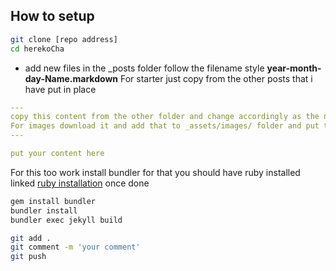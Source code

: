 ## How to setup
```bash
git clone [repo address]
cd herekoCha
```
* add new files in the _posts folder follow the filename style **year-month-day-Name.markdown**
For starter just copy from the other posts that i have put in place
```yaml
---
copy this content from the other folder and change accordingly as the name descriptions tags and 
For images download it and add that to _assets/images/ folder and put the location like done in other file
---

put your content here

```
For this too work install bundler for that you should have ruby installed linked
[ruby installation](https://www.ruby-lang.org/en/documentation/installation/)
once done 
```bash
gem install bundler
bundler install
bundler exec jekyll build
```
``` bash
git add .
git comment -m 'your comment'
git push
```
